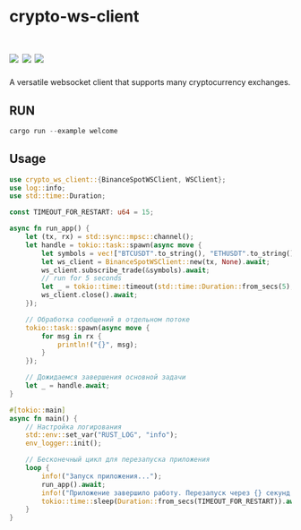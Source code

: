 # crypto-ws-client

[![](https://img.shields.io/github/workflow/status/crypto-crawler/crypto-crawler-rs/CI/main)](https://github.com/crypto-crawler/crypto-crawler-rs/actions?query=branch%3Amain)
[![](https://img.shields.io/crates/v/crypto-ws-client.svg)](https://crates.io/crates/crypto-ws-client)
[![](https://docs.rs/crypto-ws-client/badge.svg)](https://docs.rs/crypto-ws-client)
==========

A versatile websocket client that supports many cryptocurrency exchanges.

## RUN

```rust
cargo run --example welcome
```

## Usage

```rust
use crypto_ws_client::{BinanceSpotWSClient, WSClient};
use log::info;
use std::time::Duration;

const TIMEOUT_FOR_RESTART: u64 = 15;

async fn run_app() {
    let (tx, rx) = std::sync::mpsc::channel();
    let handle = tokio::task::spawn(async move {
        let symbols = vec!["BTCUSDT".to_string(), "ETHUSDT".to_string()];
        let ws_client = BinanceSpotWSClient::new(tx, None).await;
        ws_client.subscribe_trade(&symbols).await;
        // run for 5 seconds
        let _ = tokio::time::timeout(std::time::Duration::from_secs(5), ws_client.run()).await;
        ws_client.close().await;
    });

    // Обработка сообщений в отдельном потоке
    tokio::task::spawn(async move {
        for msg in rx {
            println!("{}", msg);
        }
    });

    // Дожидаемся завершения основной задачи
    let _ = handle.await;
}

#[tokio::main]
async fn main() {
    // Настройка логирования
    std::env::set_var("RUST_LOG", "info");
    env_logger::init();

    // Бесконечный цикл для перезапуска приложения
    loop {
        info!("Запуск приложения...");
        run_app().await;
        info!("Приложение завершило работу. Перезапуск через {} секунд...", TIMEOUT_FOR_RESTART);
        tokio::time::sleep(Duration::from_secs(TIMEOUT_FOR_RESTART)).await;
    }
}
```
